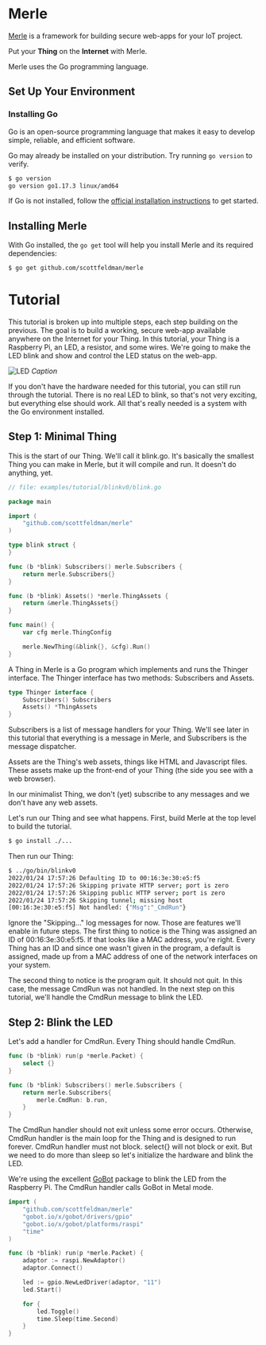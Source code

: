 # Merle

[Merle](https://merliot.org) is a framework for building secure web-apps for your IoT project.

Put your **Thing** on the **Internet** with Merle.

Merle uses the Go programming language.

## Set Up Your Environment

### Installing Go

Go is an open-source programming language that makes it easy to develop simple, reliable, and efficient software.

Go may already be installed on your distribution.  Try running ```go version``` to verify.

```sh
$ go version
go version go1.17.3 linux/amd64
```

If Go is not installed, follow the [official installation instructions](https://go.dev/doc/install) to get started.

## Installing Merle

With Go installed, the ```go get``` tool will help you install Merle and its required dependencies:

```sh
$ go get github.com/scottfeldman/merle
```

# Tutorial

This tutorial is broken up into multiple steps, each step building on the
previous.  The goal is to build a working, secure web-app available anywhere on
the Internet for your Thing.  In this tutorial, your Thing is a Raspberry Pi,
an LED, a resistor, and some wires.  We're going to make the LED blink and show
and control the LED status on the web-app.

![LED](examples/blink/assets/images/led-pgio17-off-small.png)
*Caption*

If you don't have the hardware needed for this tutorial, you can still run
through the tutorial.  There is no real LED to blink, so that's not very
exciting, but everything else should work.  All that's really needed is a
system with the Go environment installed.

## Step 1: Minimal Thing

This is the start of our Thing.  We'll call it blink.go.  It's basically the
smallest Thing you can make in Merle, but it will compile and run.  It doesn't
do anything, yet.

```go
// file: examples/tutorial/blinkv0/blink.go

package main

import (
	"github.com/scottfeldman/merle"
)

type blink struct {
}

func (b *blink) Subscribers() merle.Subscribers {
	return merle.Subscribers{}
}

func (b *blink) Assets() *merle.ThingAssets {
	return &merle.ThingAssets{}
}

func main() {
	var cfg merle.ThingConfig

	merle.NewThing(&blink{}, &cfg).Run()
}
```

A Thing in Merle is a Go program which implements and runs the Thinger
interface.  The Thinger interface has two methods: Subscribers and Assets.

```go
type Thinger interface {
	Subscribers() Subscribers
	Assets() *ThingAssets
}
```

Subscribers is a list of message handlers for your Thing.  We'll see later in
this tutorial that everything is a message in Merle, and Subscribers is the
message dispatcher.

Assets are the Thing's web assets, things like HTML and Javascript files.
These assets make up the front-end of your Thing (the side you see with a web
browser).

In our minimalist Thing, we don't (yet) subscribe to any messages and we don't
have any web assets.

Let's run our Thing and see what happens.  First, build Merle at the top level
to build the tutorial.

```sh
$ go install ./...
```

Then run our Thing:

```sh
$ ../go/bin/blinkv0
2022/01/24 17:57:26 Defaulting ID to 00:16:3e:30:e5:f5
2022/01/24 17:57:26 Skipping private HTTP server; port is zero
2022/01/24 17:57:26 Skipping public HTTP server; port is zero
2022/01/24 17:57:26 Skipping tunnel; missing host
[00:16:3e:30:e5:f5] Not handled: {"Msg":"_CmdRun"}
```

Ignore the "Skipping..." log messages for now.  Those are features we'll enable
in future steps.  The first thing to notice is the Thing was assigned an ID of
00:16:3e:30:e5:f5.  If that looks like a MAC address, you're right.  Every
Thing has an ID and since one wasn't given in the program, a default is
assigned, made up from a MAC address of one of the network interfaces on your
system.

The second thing to notice is the program quit.  It should not quit.  In this
case, the message CmdRun was not handled.  In the next step on this tutorial,
we'll handle the CmdRun message to blink the LED.

## Step 2: Blink the LED

Let's add a handler for CmdRun.  Every Thing should handle CmdRun.

```go
func (b *blink) run(p *merle.Packet) {
	select {}
}

func (b *blink) Subscribers() merle.Subscribers {
	return merle.Subscribers{
		merle.CmdRun: b.run,
	}
}
```

The CmdRun handler should not exit unless some error occurs.  Otherwise, CmdRun
handler is the main loop for the Thing and is designed to run forever.  CmdRun
handler must not block.  select{} will not block or exit.  But we need to do
more than sleep so let's initialize the hardware and blink the LED.

We're using the excellent [GoBot](https://gobot.io) package to blink the LED
from the Raspberry Pi.  The CmdRun handler calls GoBot in Metal mode.


```go
import (
	"github.com/scottfeldman/merle"
	"gobot.io/x/gobot/drivers/gpio"
	"gobot.io/x/gobot/platforms/raspi"
	"time"
)

func (b *blink) run(p *merle.Packet) {
	adaptor := raspi.NewAdaptor()
	adaptor.Connect()

	led := gpio.NewLedDriver(adaptor, "11")
	led.Start()

	for {
		led.Toggle()
		time.Sleep(time.Second)
	}
}
```
